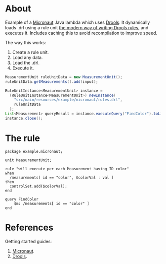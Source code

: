 # About

Example of a [Micronaut](https://micronaut.io/) Java lambda which uses
[Drools](https://www.drools.org/). It dynamically loads .drl using a
rule unit [the modern way of writing Drools
rules](https://docs.drools.org/8.39.0.Final/drools-docs/docs-website/drools/migration-guide/index.html#_rule_unit),
and executes it. Includes caching this to avoid recompilation to
improve speed.

The way this works:

1. Create a rule unit.
2. Load any data.
3. Load the .drl.
4. Execute it.

```java
MeasurementUnit ruleUnitData = new MeasurementUnit();
ruleUnitData.getMeasurements().add(input);

RuleUnitInstance<MeasurementUnit> instance =
  (RuleUnitInstance<MeasurementUnit>) newInstance(
    "src/main/resources/example/micronaut/rules.drl",
    ruleUnitData
  );
List<Measurement> queryResult = instance.executeQuery("FindColor").toList("$m");
instance.close();
```

# The rule

```
package example.micronaut;

unit MeasurementUnit;

rule "will execute per each Measurement having ID color"
when
  /measurements[ id == "color", $colorVal : val ]
then
  controlSet.add($colorVal);
end

query FindColor
    $m: /measurements[ id == "color" ]
end
```

# References

Getting started guides:

1. [Micronaut](https://guides.micronaut.io/latest/mn-application-aws-lambda-graalvm-gradle-java.html).
2. [Drools](https://docs.drools.org/8.39.0.Final/drools-docs/docs-website/drools/getting-started/index.html).
